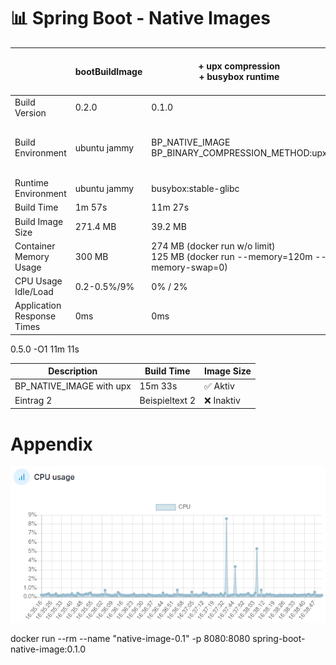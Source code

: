 # 📊 Spring Boot - Native Images 





|                            | bootBuildImage | + upx compression<br> + busybox runtime                         | + upx compression<br> + busybox runtime<br> + mem optimizations | + upx compression<br> + busybox runtime<br> + mem optimizations<br>+ aggressive optimizations | + upx compression<br> + busybox runtime<br> + mem optimizations<br>+ trade-off optimizations                                       |
|----------------------------|----------------|------------------------------------------------------------------------------------|------------------------------------------------------------------------------------|------------------------------------------------------------------------------------------------------------------|------------------------------------------------------------------------------------------------------------------------------------|
| Build Version              | 0.2.0          | 0.1.0                                                                              | 0.3.0                                                                              | 0.4.0                                                                                                            | 0.5.0                                                                                                                              |
| Build Environment          | ubuntu jammy   | BP_NATIVE_IMAGE<br>BP_BINARY_COMPRESSION_METHOD:upx                                | BP_NATIVE_IMAGE<br>BP_BINARY_COMPRESSION_METHOD:upx<br>-R:MaxHeapSize=48m          | BP_NATIVE_IMAGE<br>BP_BINARY_COMPRESSION_METHOD:upx<br>-R:MaxHeapSize=48m<br>-O3 (best performance)              | BP_NATIVE_IMAGE<br>BP_BINARY_COMPRESSION_METHOD:upx<br>-R:MaxHeapSize=48m<br>-O1 (trades performance for file size and build time) |
| Runtime Environment        | ubuntu jammy   | busybox:stable-glibc                                                               | busybox:stable-glibc                                                               | busybox:stable-glibc                                                                                             | busybox:stable-glibc                                                                                                               |
| Build Time                 | 1m 57s         | 11m 27s                                                                            | 8m 36s                                                                             | 12m 29s                                                                                                          | 11m 11s                                                                                                                            |
| Build Image Size           | 271.4 MB       | 39.2 MB                                                                            | 39.3 MB                                                                            | 39.3 MB                                                                                                          | 39.3 MB                                                                                                                            |
| Container Memory Usage     | 300 MB         | 274 MB (docker run w/o limit)<br>125 MB (docker run --memory=120m --memory-swap=0) | 197 MB (docker run w/o limit)<br> 90 MB (docker run --memory=116m --memory-swap=0) | 203 MB (docker run w/o limit)<br> 88 MB (docker run --memory=116m --memory-swap=0)                               | 203 MB (docker run w/o limit)<br> 91 MB (docker run --memory=116m --memory-swap=0)                                                 |
| CPU Usage Idle/Load        | 0.2-0.5%/9%    | 0% / 2%                                                                            | 0% / 2%                                                                            | 0% / 20%                                                                                                         | 0% / 12%                                                                                                                           |
| Application Response Times | 0ms            | 0ms                                                                                | 0ms                                                                                | 0ms                                                                                                              |                                                                                                                                    |


0.5.0
-O1
11m 11s





| Description              | Build Time     | Image Size |
|--------------------------|----------------|------------|
| BP_NATIVE_IMAGE with upx | 15m 33s        | ✅ Aktiv    |
| Eintrag 2                | Beispieltext 2 | ❌ Inaktiv  |



# Appendix
![CPU usage with JVM](cpu-jvm.png)



docker run --rm --name "native-image-0.1" -p 8080:8080 spring-boot-native-image:0.1.0